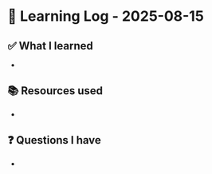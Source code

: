 # 🧠 Learning Log - 2025-08-15

## ✅ What I learned

- 

## 📚 Resources used

- 

## ❓ Questions I have

- 
